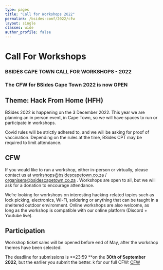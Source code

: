 ```yaml
---
type: pages
title: "Call for Workshops 2022"
permalink: /bsides-conf/2022/cfw
layout: single
classes: wide
author_profile: false
---
```

# Call For Workshops

### BSIDES CAPE TOWN CALL FOR WORKSHOPS - 2022


### The CFW for BSides Cape Town 2022 is now OPEN


## Theme: Hack From Home (HFH)

BSides 2022 is happening on the 3 December 2022. This year we are planning an in person event, in Cape Town, so we will have spaces to run or participate in workshops. 

Covid rules will be strictly adhered to, and we will be asking for proof of vaccination. Depending on the rules at the time, BSides CPT may be required to limit attendance.


## CFW

If you would like to run a workshop, either in-person or virtually, please contact us at workshops@bsidescapetown.co.za / organisers@bsidescapetown.co.za . Workshops are open to all, but we will ask for a donation to encourage attendance.

We’re looking for workshops on interesting hacking-related topics such as lock picking, electronics, Wi-Fi, soldering or anything that can be taught in a sheltered outdoor environment.  Online workshops are also welcome, as long as the workshop is compatible with our online platform (Discord + Youtube live).


## Participation

Workshop ticket sales will be opened before end of May, after the workshop themes have been selected.

The deadline for submissions is **23:59 **on the **30th of September 2022**, but the earlier you submit the better. k for our full CFW: [CFW](/assets/pdf/CFW_2022.pdf)